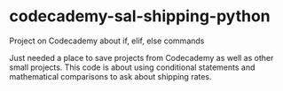 # codecademy-sal-shipping-python
Project on Codecademy about if, elif, else commands

Just needed a place to save projects from Codecademy as well as other small projects. This code is about
using conditional statements and mathematical comparisons to ask about shipping rates.
